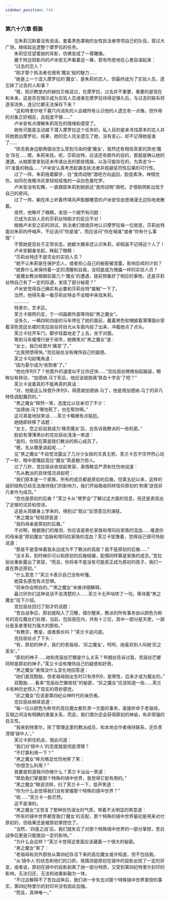 ```yaml
---
sidebar_position: 744
---
```

### 第六十六章 假装  


　　见朱莉沉默着没有说话，套着黑色罩袍的女性执法者带领自己的队伍，穿过大广场，继续起巡逻整个摩罗拉的任务。  
　　朱莉怔怔望着她的背影，仿佛变成了一尊雕像。  
　　藏于附近阴影内的卢米安无声看着这一幕，若有所思地在心里自语起来：  
　　“过去的恋人？  
　　“刚才那个执法者也很有‘魔女’般的魅力……  
　　“她是上一个混入摩罗拉的‘魔女’，是朱莉的恋人，但最终成为了实验人员，遗忘掉了过去的人和事？  
　　“嗯，知识教堂内的赫拉贝格说过，在摩罗拉，过去并不重要，重要的是现在和未来，这是否在暗示成为实验人员或者在摩罗拉待得足够久后，与过去的联系将逐渐消失，连记忆都无法保存下来？  
　　“这和特里尔地下墓穴内消失的人会被所有认识他的人遗忘有一点像，但作用的对象正好相反，且程度不够……”  
　　卢米安有点理解朱莉现在的情绪和感受了。  
　　她有可能是主动接下潜入摩罗拉这个任务的，私人目的是来寻找原本的恋人并将她救出摩罗拉，结果，她的恋人完全遗忘了她，没有变心，却不记得她是谁了……  
　　“除去我身边那两個没怎么受到污染的傻‘魔女’，竟然还有相信真爱的其他‘魔女’存在……嗯，朱莉来找，呃，莎莉丝特，应该还有额外的目的，那就是确认她的遭遇，从她那里拿到还未传递出去的那些情报，以及可能存在的，为弄走‘0—01’准备的物品……”卢米安认真考虑起袭击执法者并规避惩罚性后果的可行性。  
　　过了一阵，朱莉拖着脚步，往“食肉动物”酒吧方向返回，脸庞素净，神情忧伤，如同在夜晚冷风里轻轻摇曳的一朵白色曼陀罗。  
　　卢米安没有松懈，一直跟踪朱莉到她抵达“食肉动物”酒吧，才借助阴影出现于自己的房间。  
　　过了一阵，躺在床上听着呼啸风声酝酿睡意的卢米安任由思绪漫无边际地发散着。  
　　突然，他睁开了眼睛，发现一个细节有问题：  
　　已成为实验人员的莎莉丝特刚才的反应不对！  
　　根据卢米安之前的测试，执法者们很诡异地认识摩罗拉每一位居民，莎莉丝特面对朱莉的呼喊声，不应该问“你是谁”，而应该问“你在喊谁”或者“你有什么事情”！  
　　不管她是否处于正常状态，她都大概率还认识朱莉，却假装不记得这个人了！  
　　卢米安翻身坐起，眯起了眼睛：  
　　“莎莉丝特还不是完全的实验人员？  
　　“她不认朱莉是在保护恋人，或者担心自己的秘密被泄露，影响后续的计划？  
　　“她靠什么来保持着一定的清醒和自我，没彻底成为傀儡一样的实验人员？  
　　“是魔女教派根据前面几个‘魔女’的遭遇，提前预备好了相应的事物，还是莎莉丝特自己有了一定的际遇，发现了部分秘密？”  
　　卢米安觉得自己确实有必要和莎莉丝特“接触”一下了。  
　　当然，他得先看一看莎莉丝特会不会暗中来找朱莉。  
　　…………  
　　特里尔，艺术区。  
　　芙兰卡按照约定，于一间画廊外面等待起“黑之魔女”。  
　　没多久，一辆四轮四座的马车停在了她的面前，戴着黑色软帽披着薄薄面纱穿着深色宫廷长裙的克拉丽丝将目光从车窗内投了出来，冲着她点了点头。  
　　芙兰卡拉开车门，脚步轻盈地走了上去，坐于对面。  
　　等到马车缓慢行驶于闹市，她微笑对“黑之魔女”道：  
　　“女士，我已经晋升‘痛苦’了。”  
　　“比我预想得快。”克拉丽丝没有掩饰自己的疑惑。  
　　芙兰卡勾起嘴角道：  
　　“因为夏尔成为‘收割者’了。”  
　　“他也序列5了？他晋升的速度似乎比你还快……”克拉丽丝微微抬起脑袋，眼眸似有转动，“加德纳.马丁死后，他应该就脱离‘铁血十字会’了吧？”  
　　芙兰卡说着真的不能再真的真话：  
　　“对，他能这么快晋升序列5，得感谢加德纳.马丁，他是用加德纳.马丁的非凡特性调配魔药的。”  
　　“黑之魔女”释然一笑，态度比以往亲切了不少：  
　　“加德纳.马丁哪怕死了，也在帮你啊。”  
　　这可真是地狱笑话……芙兰卡略微有点尴尬。  
　　她随即转移了话题：  
　　“女士，您之前说我成为‘痛苦魔女’后，会告诉我教派的一些机密。”  
　　脸前有薄薄黑纱的克拉丽丝浅浅一笑道：  
　　“是的，你现在算是我们教派的核心成员了。  
　　“嗯，先从哪里讲起呢……”  
　　见“黑之魔女”不自觉流露出了几分少女般的天真无邪，芙兰卡忍不住怦然心动了一秒，暗中感慨起高位“魔女”真是魅力惊人。  
　　过了几秒，克拉丽丝收敛起笑容，表情略显严肃和忧伤地说道：  
　　“先从教派的具体情况讲起吧：  
　　“我们原本是一个家族，所有的成员都是原初的后裔，但第五纪以来，这样的组织结构已经无法维持我们的影响力，我们开始吸收同样信仰原初的‘刺客’途径非凡者作为成员。”  
　　“您也是原初的后裔？”芙兰卡从“塔罗会”了解过这方面的信息，但还是表现出了足够的诧异和惊讶。  
　　这是从简娜身上学来的，得到过“观众”反馈意见的演技。  
　　“黑之魔女”轻轻颔首道：  
　　“我的母亲是原初的后裔。”  
　　不对啊，根据我们的推测，你应该是索伦家族和塔玛拉家族的混血……难道你的母亲是“原初魔女”血脉和塔玛拉家族的混血？芙兰卡犹豫着，觉得自己很可怜般说道：  
　　“那是不是意味着我永远成为不了教派的高层？我不是原初的后裔……”  
　　“没关系，到时候伱可以和原初的后裔结婚，配偶同样算是家族的成员。”克拉丽丝重新露出了笑容，“而且，你将来不是没有可能真正成为原初的孩子，我们一直在靠近原初。”  
　　“什么意思？”芙兰卡表示自己没有听懂。  
　　她莫名感觉有点恐惧。  
　　“将来你会明白的。”“黑之魔女”未做详细解释。  
　　最讨厌你们这种说话不说清楚的人……芙兰卡无声咕哝了一句，等待着“黑之魔女”往下介绍。  
　　克拉丽丝回归了刚才的话题：  
　　“苍白战争后，原初就陷入了沉睡，偶尔醒来，教派的所有事务由以颜色为称号的高位魔女们处理，当前，包括我在内，共有十三位，其中一部分是天使，一部分是圣者里较为强大的那些。”  
　　“有教宗，教皇，或者族长吗？”芙兰卡追问道。  
　　克拉丽丝点了下头：  
　　“有，原初的神子，我们的老祖母，‘灰之魔女’，呵呵，祂喜欢别人叫她‘灰之圣女’。”  
　　“原初的神子……祂和克丽丝芒娜是什么关系？布朗丝告诉过我，克丽丝芒娜同样是原初的神子。”芙兰卡没有掩饰自己的疑惑和好奇。  
　　“黑之魔女”表情没什么变化地回答道：  
　　“祂们是双胞胎，但老祖母刚出生时只有序列9，是男性，后来才成为魔女的。”  
　　双胞胎……看来“克丽丝芒娜夜柱”的秘密，“灰之魔女”应该知道一些……芙兰卡有种历史照入了现实的奇妙感觉。  
　　“灰之魔女”应该是第四纪众神时代的亲历者。  
　　克拉丽丝继续说道：  
　　“每一位以颜色为称号的高位魔女都负责一方面的事务，直接听命于老祖母，互相之间没有明确的隶属关系，而且，我们偶尔还会获得原初的神谕，有非常强的自主性。  
　　“我来到特里尔，除了管理这里的教派成员，和本地合作者保持联系，还负责清理‘镜中人’。”  
　　芙兰卡抓住机会，借此问道：  
　　“我们对‘镜中人’的态度就是彻底清理？  
　　“不打算利用一下？”  
　　“黑之魔女”眸光略显忧伤地笑了笑：  
　　“你想怎么利用？”  
　　我要是知道我问你做什么？芙兰卡讪讪一笑道：  
　　“帮助我们掌握那个特殊的镜中世界，我觉得它挺有用的。”  
　　“黑之魔女”眼波流转，扫了芙兰卡一下，低声笑道：  
　　“你为什么会觉得我们没有掌握那个特殊的镜中世界？”  
　　“呃……”芙兰卡一脸茫然。  
　　这不是演的。  
　　“黑之魔女”又恢复了那种忧伤淑女的气质，带着不太明显的笑意道：  
　　“所有的镜中世界都受我们‘魔女’的支配，那个特殊的镜中世界最初是用来对付原初的，但结果还是被原初掌控住了。  
　　“当然，‘四皇之战’后，我们就失去了对那个特殊镜中世界的一部分掌控，苍白战争后更是只能施加一定的影响。”  
　　“为什么会这样？”芙兰卡觉得这里面应该藏着一个很大的秘密。  
　　“黑之魔女”笑了：  
　　“老祖母和另外那些从第四纪存活下来的高位魔女或许知道，但不包括我。  
　　“从‘镜中人’的状态和他们的口供，我猜测是原初在镜中的投影出现了一定的异变，或者说，原初在镜中的投影剥离了祂一部分特质，又受到第四纪特里尔封印的影响，无法归还，无法和祂重新融为一体。  
　　“不过这解释不了苍白战争后，我们进一步失去对那个特殊镜中世界掌控的事实，第四纪特里尔的封印并没有因此加强。  
　　“而且，真神唯一。”  
